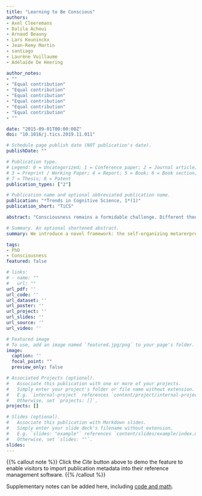 ```yaml
---
title: "Learning to Be Conscious"
authors:
- Axel Cleeremans
- Dalila Achoui
- Arnaud Beauny
- Lars Keuninckx
- Jean-Remy Martin
- santiago
- Laurène Vuillaume
- Adélaïde De Heering

author_notes:
- ""
- "Equal contribution"
- "Equal contribution"
- "Equal contribution"
- "Equal contribution"
- "Equal contribution"
- "Equal contribution"
- ""

date: "2015-09-01T00:00:00Z"
doi: "10.1016/j.tics.2019.11.011"

# Schedule page publish date (NOT publication's date).
publishDate: ""

# Publication type.
# Legend: 0 = Uncategorized; 1 = Conference paper; 2 = Journal article;
# 3 = Preprint / Working Paper; 4 = Report; 5 = Book; 6 = Book section;
# 7 = Thesis; 8 = Patent
publication_types: ["2"]

# Publication name and optional abbreviated publication name.
publication: "*Trends in Cognitive Science, 1*(1)"
publication_short: "TiCS"

abstract: "Consciousness remains a formidable challenge. Different theories of consciousness have proposed vastly different mechanisms to account for phenomenal experience. Here, appealing to aspects of global workspace theory, higher-order theories, social theories, and predictive processing, we introduce a novel framework: the self-organizing metarerpresentational account (SOMA), in which consciousness is viewed as something that the brain learns to do. By this account, the brain continuously and unconsciously learns to redescribe its own activity to itself, so developing systems of metarepresentations that qualify target first-order representations. Thus, experiences only occur in experiencers that have learned to know they possess certain first-order states and that have learned to care more about certain states than about others. In this sense, consciousness is the brain’s (unconscious, embodied, enactive, nonconceptual) theory about itself."

# Summary. An optional shortened abstract.
summary: We introduce a novel framework: the self-organizing metarerpresentational account (SOMA), in which consciousness is viewed as something that the brain learns to do.

tags:
- PhD
- Consciousness
featured: false

# links:
# - name: ""
#   url: ""
url_pdf: ''
url_code: ''
url_dataset: ''
url_poster: ''
url_project: ''
url_slides: ''
url_source: ''
url_video: ''

# Featured image
# To use, add an image named `featured.jpg/png` to your page's folder. 
image:
  caption: ''
  focal_point: ""
  preview_only: false

# Associated Projects (optional).
#   Associate this publication with one or more of your projects.
#   Simply enter your project's folder or file name without extension.
#   E.g. `internal-project` references `content/project/internal-project/index.md`.
#   Otherwise, set `projects: []`.
projects: []

# Slides (optional).
#   Associate this publication with Markdown slides.
#   Simply enter your slide deck's filename without extension.
#   E.g. `slides: "example"` references `content/slides/example/index.md`.
#   Otherwise, set `slides: ""`.
slides:
---
```


{{% callout note %}}
Click the *Cite* button above to demo the feature to enable visitors to import publication metadata into their reference management software.
{{% /callout %}}

Supplementary notes can be added here, including [code and math](https://sourcethemes.com/academic/docs/writing-markdown-latex/).
